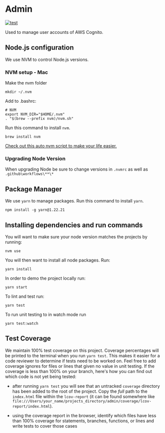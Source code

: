 # Admin
[![test](https://github.com/troyblank/admin/actions/workflows/test.yml/badge.svg)](https://github.com/troyblank/admin/actions/workflows/test.yml)

Used to manage user accounts of AWS Cognito.

## Node.js configuration

We use NVM to control Node.js versions.

### NVM setup - Mac

Make the nvm folder
```
mkdir ~/.nvm
```

Add to .bashrc:

```
# NVM
export NVM_DIR="$HOME/.nvm"
. "$(brew --prefix nvm)/nvm.sh"
```

Run this command to install `nvm`.

```
brew install nvm
```

[Check out this auto nvm script to make your life easier.](https://github.com/nvm-sh/nvm#deeper-shell-integration)

### Upgrading Node Version

When upgrading Node be sure to change versions in `.nvmrc` as well as `.github\workflows\**\*`

## Package Manager

We use `yarn` to manage packages. Run this command to install `yarn`.

```
npm install -g yarn@1.22.21
```

## Installing dependencies and run commands

You will want to make sure your node version matches the projects by running:

```
nvm use
```

You will then want to install all node packages. Run:

```
yarn install
```

In order to demo the project locally run:

```
yarn start
```

To lint and test run:

```
yarn test
```

To run unit testing to in watch mode run

```
yarn test:watch
```

## Test Coverage

We maintain 100% test coverage on this project. Coverage percentages will be printed to the terminal when you run `yarn test`. This makes it easier for a code reviewer to determine if tests need to be worked on. Feel free to add coverage ignores for files or lines that given no value in unit testing.  If the coverage is less than 100% on your branch, here's how you can find out which code is not yet being tested:

* after running `yarn test` you will see that an untracked `coverage` directory has been added to the root of the project. Copy the _full_ path to the `index.html` file within the `lcov-report` (it can be found somewhere like `file:///Users/your_name/projects_directory/admin/coverage/lcov-report/index.html`).

* using the coverage report in the browser, identify which files have less than 100% coverage for statements, branches, functions, or lines and write tests to cover those cases
